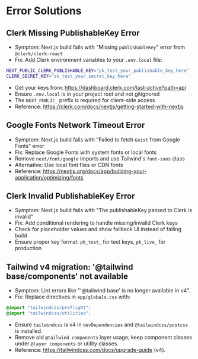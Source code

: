 # Error Solutions

## Clerk Missing PublishableKey Error
- Symptom: Next.js build fails with "Missing `publishableKey`" error from `@clerk/clerk-react`
- Fix: Add Clerk environment variables to your `.env.local` file:
```bash
NEXT_PUBLIC_CLERK_PUBLISHABLE_KEY="pk_test_your_publishable_key_here"
CLERK_SECRET_KEY="sk_test_your_secret_key_here"
```
- Get your keys from: https://dashboard.clerk.com/last-active?path=api
- Ensure `.env.local` is in your project root and not gitignored
- The `NEXT_PUBLIC_` prefix is required for client-side access
- Reference: https://clerk.com/docs/nextjs/getting-started-with-nextjs

## Google Fonts Network Timeout Error
- Symptom: Next.js build fails with "Failed to fetch `Geist` from Google Fonts" error
- Fix: Replace Google Fonts with system fonts or local fonts
- Remove `next/font/google` imports and use Tailwind's `font-sans` class
- Alternative: Use local font files or CDN fonts
- Reference: https://nextjs.org/docs/app/building-your-application/optimizing/fonts

## Clerk Invalid PublishableKey Error
- Symptom: Next.js build fails with "The publishableKey passed to Clerk is invalid"
- Fix: Add conditional rendering to handle missing/invalid Clerk keys
- Check for placeholder values and show fallback UI instead of failing build
- Ensure proper key format: `pk_test_` for test keys, `pk_live_` for production

## Tailwind v4 migration: '@tailwind base/components' not available
- Symptom: Lint errors like "'@tailwind base' is no longer available in v4".
- Fix: Replace directives in `app/globals.css` with:
```css
@import "tailwindcss/preflight";
@import "tailwindcss/utilities";
```
- Ensure `tailwindcss` is v4 in `devDependencies` and `@tailwindcss/postcss` is installed.
- Remove old `@tailwind components` layer usage; keep component classes under `@layer components` or utility classes.
- Reference: https://tailwindcss.com/docs/upgrade-guide (v4).
